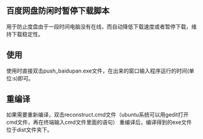 ## 百度网盘防闲时暂停下载脚本
用于防止度盘由于一段时间电脑没有在线，而自动降低下载速度或者暂停下载，维持下载稳定性。

## 使用
使用时直接双击push_baidupan.exe文件，在出来的窗口输入程序运行的时间(单位:s)即可。

## 重编译
如果需要重新编译，双击reconstruct.cmd文件（ubuntu系统可以用gedit打开cmd文件，再在终端输入cmd文件里面的语句）
重编译后，编译得到的exe文件位于dist文件夹下。
